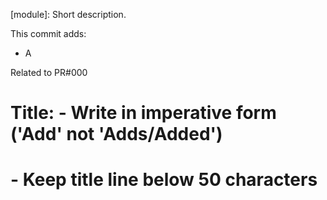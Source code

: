 [module]: Short description.

This commit adds:
- A

Related to PR#000

# Title: - Write in imperative form ('Add' not 'Adds/Added')
#        - Keep title line below 50 characters

